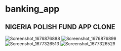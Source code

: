 # banking_app

## NIGERIA POLISH FUND APP CLONE


![Screenshot_1676876888](https://user-images.githubusercontent.com/84554840/221472850-f39cb4df-1f6b-4d5b-af2c-5a4c0a90f72c.jpg)
![Screenshot_1676876899](https://user-images.githubusercontent.com/84554840/221472856-c43e8853-7866-4973-93c3-c878f2bc193c.png)
![Screenshot_1677326513](https://user-images.githubusercontent.com/84554840/221472859-283ed4f6-f162-49b5-863e-8ed6c76f37a6.png)
![Screenshot_1677326529](https://user-images.githubusercontent.com/84554840/221472860-60544026-3bab-4cc9-ace1-8793a539a3f4.jpg)

